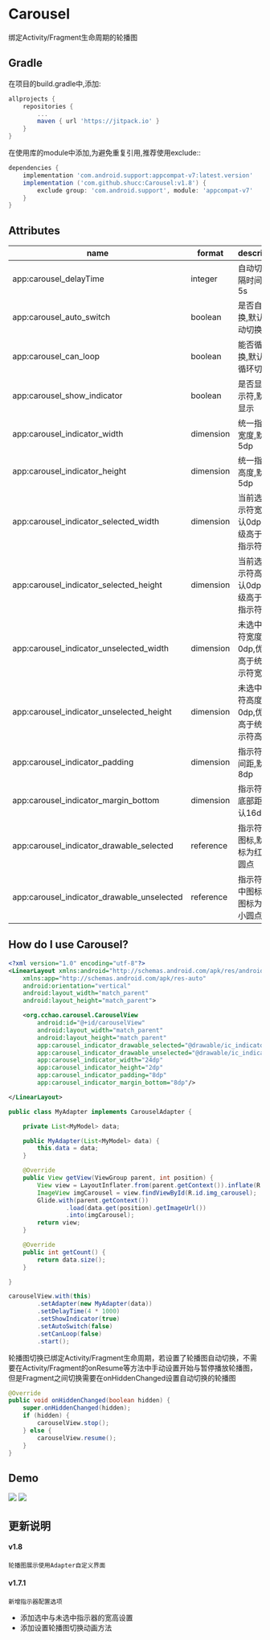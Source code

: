 # Carousel

绑定Activity/Fragment生命周期的轮播图

## Gradle

在项目的build.gradle中,添加:
```groovy
allprojects {
    repositories {
        ...
        maven { url 'https://jitpack.io' }
    }
}
```

在使用库的module中添加,为避免重复引用,推荐使用exclude::
```groovy
dependencies {
    implementation 'com.android.support:appcompat-v7:latest.version'
    implementation ('com.github.shucc:Carousel:v1.8') {
        exclude group: 'com.android.support', module: 'appcompat-v7'
    }
}
```

## Attributes

|name|format|description|
|---|---|---|
| app:carousel_delayTime | integer | 自动切换间隔时间,默认5s
| app:carousel_auto_switch | boolean | 是否自动切换,默认不自动切换
| app:carousel_can_loop | boolean | 能否循环切换,默认可以循环切换
| app:carousel_show_indicator | boolean | 是否显示指示符,默认不显示
| app:carousel_indicator_width | dimension | 统一指示符宽度,默认5dp
| app:carousel_indicator_height | dimension | 统一指示符高度,默认5dp
| app:carousel_indicator_selected_width | dimension | 当前选中指示符宽度,默认0dp,优先级高于统一指示符宽度
| app:carousel_indicator_selected_height | dimension | 当前选中指示符高度,默认0dp,优先级高于统一指示符高度
| app:carousel_indicator_unselected_width | dimension | 未选中指示符宽度,默认0dp,优先级高于统一指示符宽度
| app:carousel_indicator_unselected_height | dimension | 未选中指示符高度,默认0dp,优先级高于统一指示符高度
| app:carousel_indicator_padding | dimension | 指示符之间间距,默认8dp
| app:carousel_indicator_margin_bottom | dimension | 指示符距离底部距离,默认16dp
| app:carousel_indicator_drawable_selected | reference | 指示符选中图标,默认图标为红色小圆点
| app:carousel_indicator_drawable_unselected | reference | 指示符未选中图标,默认图标为白色小圆点

## How do I use Carousel?

```xml
<?xml version="1.0" encoding="utf-8"?>
<LinearLayout xmlns:android="http://schemas.android.com/apk/res/android"
    xmlns:app="http://schemas.android.com/apk/res-auto"
    android:orientation="vertical"
    android:layout_width="match_parent"
    android:layout_height="match_parent">

    <org.cchao.carousel.CarouselView
        android:id="@+id/carouselView"
        android:layout_width="match_parent"
        android:layout_height="match_parent"
        app:carousel_indicator_drawable_selected="@drawable/ic_indicator_selected"
        app:carousel_indicator_drawable_unselected="@drawable/ic_indicator_unselected"
        app:carousel_indicator_width="24dp"
        app:carousel_indicator_height="2dp"
        app:carousel_indicator_padding="8dp"
        app:carousel_indicator_margin_bottom="8dp"/>

</LinearLayout>
```
```java
public class MyAdapter implements CarouselAdapter {

    private List<MyModel> data;

    public MyAdapter(List<MyModel> data) {
        this.data = data;
    }

    @Override
    public View getView(ViewGroup parent, int position) {
        View view = LayoutInflater.from(parent.getContext()).inflate(R.layout.item_carousel, parent, false);
        ImageView imgCarousel = view.findViewById(R.id.img_carousel);
        Glide.with(parent.getContext())
                .load(data.get(position).getImageUrl())
                .into(imgCarousel);
        return view;
    }

    @Override
    public int getCount() {
        return data.size();
    }

}
```
```java
carouselView.with(this)
        .setAdapter(new MyAdapter(data))
        .setDelayTime(4 * 1000)
        .setShowIndicator(true)
        .setAutoSwitch(false)
        .setCanLoop(false)
        .start();
```
轮播图切换已绑定Activity/Fragment生命周期，若设置了轮播图自动切换，不需要在Activity/Fragment的onResume等方法中手动设置开始与暂停播放轮播图，但是Fragment之间切换需要在onHiddenChanged设置自动切换的轮播图
```java
@Override
public void onHiddenChanged(boolean hidden) {
    super.onHiddenChanged(hidden);
    if (hidden) {
        carouselView.stop();
    } else {
        carouselView.resume();
    }
}
```

## Demo

![](https://raw.githubusercontent.com/shucc/Carousel/master/demo/demo1.gif)
![](https://raw.githubusercontent.com/shucc/Carousel/master/demo/demo2.gif)

## 更新说明

#### v1.8
    轮播图展示使用Adapter自定义界面

#### v1.7.1
    新增指示器配置选项
  * 添加选中与未选中指示器的宽高设置
  * 添加设置轮播图切换动画方法

